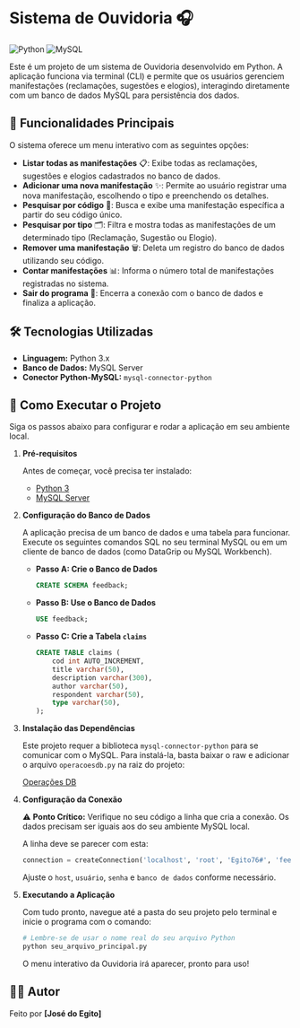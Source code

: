 # Sistema de Ouvidoria 🎧

![Python](https://img.shields.io/badge/Python-3776AB?style=for-the-badge&logo=python&logoColor=white)
![MySQL](https://img.shields.io/badge/MySQL-4479A1?style=for-the-badge&logo=mysql&logoColor=white)

Este é um projeto de um sistema de Ouvidoria desenvolvido em Python. A aplicação funciona via terminal (CLI) e permite que os usuários gerenciem manifestações (reclamações, sugestões e elogios), interagindo diretamente com um banco de dados MySQL para persistência dos dados.

## 🌟 Funcionalidades Principais

O sistema oferece um menu interativo com as seguintes opções:

* **Listar todas as manifestações** 📋: Exibe todas as reclamações, sugestões e elogios cadastrados no banco de dados.
* **Adicionar uma nova manifestação** ✨: Permite ao usuário registrar uma nova manifestação, escolhendo o tipo e preenchendo os detalhes.
* **Pesquisar por código** 🔎: Busca e exibe uma manifestação específica a partir do seu código único.
* **Pesquisar por tipo** 🗂️: Filtra e mostra todas as manifestações de um determinado tipo (Reclamação, Sugestão ou Elogio).
* **Remover uma manifestação** 🗑️: Deleta um registro do banco de dados utilizando seu código.
* **Contar manifestações** 📊: Informa o número total de manifestações registradas no sistema.
* **Sair do programa** 🚪: Encerra a conexão com o banco de dados e finaliza a aplicação.

## 🛠️ Tecnologias Utilizadas

* **Linguagem:** Python 3.x
* **Banco de Dados:** MySQL Server
* **Conector Python-MySQL:** `mysql-connector-python`

## 🚀 Como Executar o Projeto

Siga os passos abaixo para configurar e rodar a aplicação em seu ambiente local.

1.  **Pré-requisitos**

    Antes de começar, você precisa ter instalado:
    * [Python 3](https://www.python.org/downloads/)
    * [MySQL Server](https://dev.mysql.com/downloads/mysql/)

2.  **Configuração do Banco de Dados**

    A aplicação precisa de um banco de dados e uma tabela para funcionar. Execute os seguintes comandos SQL no seu terminal MySQL ou em um cliente de banco de dados (como DataGrip ou MySQL Workbench).

    * **Passo A: Crie o Banco de Dados**
        ```sql
        CREATE SCHEMA feedback;
        ```
    * **Passo B: Use o Banco de Dados**
        ```sql
        USE feedback;
        ```
    * **Passo C: Crie a Tabela `claims`**
        ```sql
        CREATE TABLE claims (
            cod int AUTO_INCREMENT,
            title varchar(50),
            description varchar(300),
            author varchar(50),
            respondent varchar(50),
            type varchar(50),
        );
        ```

3.  **Instalação das Dependências**

    Este projeto requer a biblioteca `mysql-connector-python` para se comunicar com o MySQL. Para instalá-la, basta baixar o raw e adicionar o arquivo `operacoesdb.py` na raiz do projeto:
    
    [Operações DB](https://github.com/daniel-abella/operacoesbd/blob/main/operacoesbd.py)
    

4.  **Configuração da Conexão**

    ⚠️ **Ponto Crítico:** Verifique no seu código a linha que cria a conexão. Os dados precisam ser iguais aos do seu ambiente MySQL local.

    A linha deve se parecer com esta:
    ```python
    connection = createConnection('localhost', 'root', 'Egito76#', 'feedback')
    ```
    Ajuste o `host`, `usuário`, `senha` e `banco de dados` conforme necessário.

5.  **Executando a Aplicação**

    Com tudo pronto, navegue até a pasta do seu projeto pelo terminal e inicie o programa com o comando:
    ```bash
    # Lembre-se de usar o nome real do seu arquivo Python
    python seu_arquivo_principal.py
    ```
    O menu interativo da Ouvidoria irá aparecer, pronto para uso!

## 👨‍💻 Autor

Feito por **[José do Egito]**
